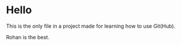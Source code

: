 # Hello

This is the only file in a project made for learning how to use Git(Hub).

Rohan is the best.

